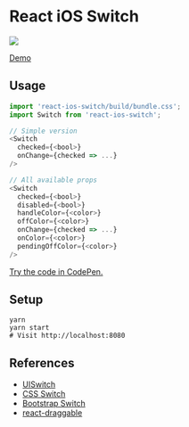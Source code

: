 React iOS Switch
===
<img src="https://img.shields.io/npm/dm/react-ios-switch.svg">

[Demo](https://clari.github.io/react-ios-switch)

Usage
---
```javascript
import 'react-ios-switch/build/bundle.css';
import Switch from 'react-ios-switch';

// Simple version
<Switch
  checked={<bool>}
  onChange={checked => ...}
/>

// All available props
<Switch
  checked={<bool>}
  disabled={<bool>}
  handleColor={<color>}
  offColor={<color>}
  onChange={checked => ...}
  onColor={<color>}
  pendingOffColor={<color>}
/>
```

[Try the code in CodePen.](https://codepen.io/mking-clari/pen/dzKxdb)

Setup
---
```
yarn
yarn start
# Visit http://localhost:8080
```

References
---
- [UISwitch](https://developer.apple.com/library/ios/documentation/UIKit/Reference/UISwitch_Class)
- [CSS Switch](https://github.com/fnky/css3-uiswitch)
- [Bootstrap Switch](http://bootstrapswitch.com)
- [react-draggable](https://github.com/mzabriskie/react-draggable)
